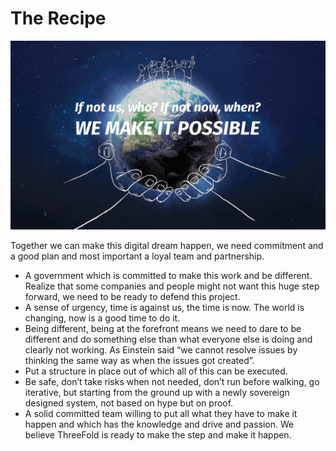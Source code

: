 
# The Recipe

![](img/recipe.png)  

Together we can make this digital dream happen, we need commitment and a good plan and most important a loyal team and partnership.


* A government which is committed to make this work and be different. Realize that some companies and people might not want this huge step forward, we need to be ready to defend this project.
* A sense of urgency, time is against us, the time is now. The world is changing, now is a good time to do it.
* Being different, being at the forefront means we need to dare to be different and do something else than what everyone else is doing and clearly not working. As Einstein said “we cannot resolve issues by thinking the same way as when the issues got created”. 
* Put a structure in place out of which all of this can be executed. 
* Be safe, don’t take risks when not needed, don’t run before walking, go iterative, but starting from the ground up with a newly sovereign designed system, not based on hype but on proof.
* A solid committed team willing to put all what they have to make it happen and which has the knowledge and drive and passion. We believe ThreeFold is ready to make the step and make it happen. 

